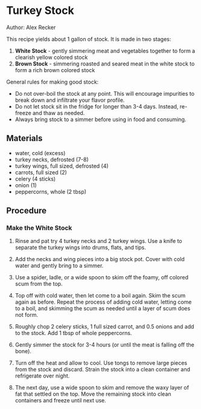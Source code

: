 # Turkey Stock

Author: Alex Recker

This recipe yields about 1 gallon of stock.  It is made in two stages:

1. **White Stock** - gently simmering meat and vegetables together to form a clearish yellow colored stock
2. **Brown Stock** - simmering roasted and seared meat in the white stock to form a rich brown colored stock

General rules for making good stock:

- Do not over-boil the stock at any point.  This will encourage impurities to break down and infiltrate your flavor profile.
- Do not let stock sit in the fridge for longer than 3-4 days.  Instead, re-freeze and thaw as needed.
- Always bring stock to a simmer before using in food and consuming.

## Materials

- water, cold (excess)
- turkey necks, defrosted (7-8)
- turkey wings, full sized, defrosted (4)
- carrots, full sized (2)
- celery (4 sticks)
- onion (1)
- peppercorns, whole (2 tbsp)

## Procedure

### Make the White Stock

1. Rinse and pat try 4 turkey necks and 2 turkey wings.  Use a knife to separate the turkey wings into drums, flats, and tips.

2. Add the necks and wing pieces into a big stock pot.  Cover with cold water and gently bring to a simmer.

3. Use a spider, ladle, or a wide spoon to skim off the foamy, off colored scum from the top.

4. Top off with cold water, then let come to a boil again.  Skim the scum again as before.  Repeat the process of adding cold water, letting come to a boil, and skimming the scum as needed until a layer of scum does not form.

5. Roughly chop 2 celery sticks, 1 full sized carrot, and 0.5 onions and add to the stock.  Add 1 tbsp of whole peppercorns.

6. Gently simmer the stock for 3-4 hours (or until the meat is falling off the bone).

7. Turn off the heat and allow to cool.  Use tongs to remove large pieces from the stock and discard.  Strain the stock into a clean container and refrigerate over night.

8. The next day, use a wide spoon to skim and remove the waxy layer of fat that settled on the top.  Move the remaining stock into clean containers and freeze until next use.

